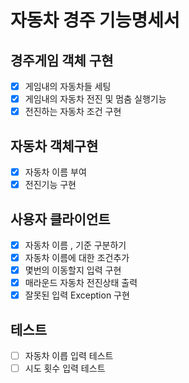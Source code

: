 # 자동차 경주 기능명세서


## 경주게임 객체 구현
- [X] 게임내의 자동차들 세팅
- [X] 게임내의 자동차 전진 및 멈춤 실행기능
- [X] 전진하는 자동차 조건 구현

## 자동차 객체구현
- [X] 자동차 이름 부여
- [X] 전진기능 구현

## 사용자 클라이언트
- [X] 자동차 이름 , 기준 구분하기
- [X] 자동차 이름에 대한 조건추가
- [X] 몇번의 이동할지 입력 구현
- [X] 매라운드 자동차 전진상태 출력
- [X] 잘못된 입력 Exception 구현

## 테스트

- [ ] 자동차 이릅 입력 테스트
- [ ] 시도 횟수 입력 테스트